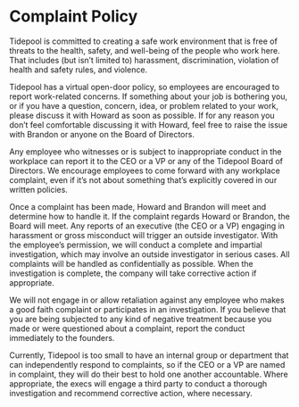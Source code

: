 # Complaint Policy

Tidepool is committed to creating a safe work environment that is free of threats to the health, safety, and well-being of the people who work here. That includes (but isn’t limited to) harassment, discrimination, violation of health and safety rules, and violence.

Tidepool has a virtual open-door policy, so employees are encouraged to report work-related concerns. If something about your job is bothering you, or if you have a question, concern, idea, or problem related to your work, please discuss it with Howard as soon as possible. If for any reason you don’t feel comfortable discussing it with Howard, feel free to raise the issue with Brandon or anyone on the Board of Directors.

Any employee who witnesses or is subject to inappropriate conduct in the workplace can report it to the CEO or a VP or any of the Tidepool Board of Directors. We encourage employees to come forward with any workplace complaint, even if it’s not about something that’s explicitly covered in our written policies.

Once a complaint has been made, Howard and Brandon will meet and determine how to handle it. If the complaint regards Howard or Brandon, the Board will meet. Any reports of an executive (the CEO or a VP) engaging in harassment or gross misconduct will trigger an outside investigator. With the employee’s permission, we will conduct a complete and impartial investigation, which may involve an outside investigator in serious cases. All complaints will be handled as confidentially as possible. When the investigation is complete, the company will take corrective action if appropriate. 

We will not engage in or allow retaliation against any employee who makes a good faith complaint or participates in an investigation. If you believe that you are being subjected to any kind of negative treatment because you made or were questioned about a complaint, report the conduct immediately to the founders.

Currently, Tidepool is too small to have an internal group or department that can independently respond to complaints, so if the CEO or a VP are named in complaint, they will do their best to hold one another accountable. Where appropriate, the execs will engage a third party to conduct a thorough investigation and recommend corrective action, where necessary.
